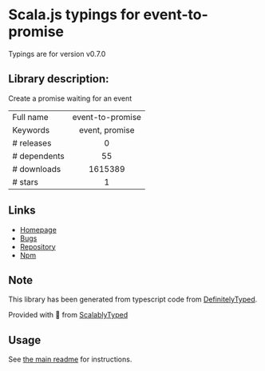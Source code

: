 
# Scala.js typings for event-to-promise

Typings are for version v0.7.0

## Library description:
Create a promise waiting for an event

|                    |                 |
| ------------------ | :-------------: |
| Full name          | event-to-promise |
| Keywords           | event, promise |
| # releases         | 0 |
| # dependents       | 55 |
| # downloads        | 1615389 |
| # stars            | 1 |

## Links
- [Homepage](https://github.com/JsCommunity/event-to-promise)
- [Bugs](https://github.com/JsCommunity/event-to-promise/issues)
- [Repository](https://github.com/JsCommunity/event-to-promise)
- [Npm](https://www.npmjs.com/package/event-to-promise)
    


## Note
This library has been generated from typescript code from [DefinitelyTyped](https://definitelytyped.org).

Provided with :purple_heart: from [ScalablyTyped](https://github.com/oyvindberg/ScalablyTyped)

## Usage
See [the main readme](../../readme.md) for instructions.


